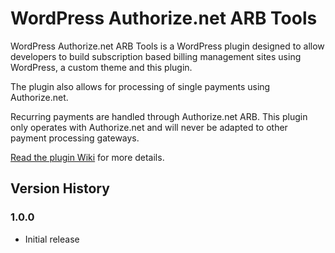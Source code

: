 WordPress Authorize.net ARB Tools
=================================

WordPress Authorize.net ARB Tools is a WordPress plugin designed to allow developers to build subscription based billing management sites using WordPress, a custom theme and this plugin.

The plugin also allows for processing of single payments using Authorize.net.

Recurring payments are handled through Authorize.net ARB. This plugin only operates with Authorize.net and will never be adapted to other payment processing gateways.

[Read the plugin Wiki](https://github.com/ryanburnette/WordPress-Authorize.net-ARB-Tools/wiki) for more details.

Version History
---------------

### 1.0.0
+ Initial release
